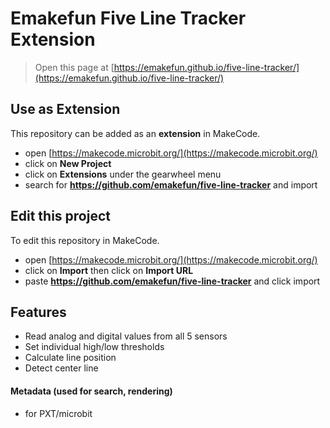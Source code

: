 # Emakefun Five Line Tracker Extension

> Open this page at [https://emakefun.github.io/five-line-tracker/](https://emakefun.github.io/five-line-tracker/)

## Use as Extension

This repository can be added as an **extension** in MakeCode.

* open [https://makecode.microbit.org/](https://makecode.microbit.org/)
* click on **New Project**
* click on **Extensions** under the gearwheel menu
* search for **<https://github.com/emakefun/five-line-tracker>** and import

## Edit this project

To edit this repository in MakeCode.

* open [https://makecode.microbit.org/](https://makecode.microbit.org/)
* click on **Import** then click on **Import URL**
* paste **<https://github.com/emakefun/five-line-tracker>** and click import

## Features

* Read analog and digital values from all 5 sensors
* Set individual high/low thresholds
* Calculate line position
* Detect center line

#### Metadata (used for search, rendering)

* for PXT/microbit

<script src="https://makecode.com/gh-pages-embed.js"></script><script>makeCodeRender("{{ site.makecode.home_url }}", "{{ site.github.owner_name }}/{{ site.github.repository_name }}");</script>
